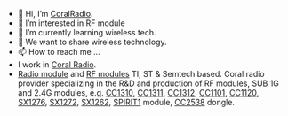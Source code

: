 - 👋 Hi, I’m [CoralRadio](https://www.coralradio.com).
- 👀 I’m interested in RF module
- 🌱 I’m currently learning wireless tech.
- 💞️ We want to share wireless technology.
- 📫 How to reach me ...
- I work in [Coral Radio](https://www.coralradio.com). 
- [Radio module](https://www.coralradio.com) and [RF modules](https://www.coralradio.com) TI, ST & Semtech based. Coral radio provider specializing in the R&D and production of RF modules, SUB 1G and 2.4G modules, e.g. [CC1310](https://www.coralradio.com/en/CC1310.html), [CC1311](https://www.coralradio.com/en/CC1311/N622PA.html), [CC1312](https://www.coralradio.com/en/CC1312/N621PA.html), [CC1101](https://www.coralradio.com/en/CC1101/N503AS.html), [CC1120](https://www.coralradio.com/en/CC1120/N516AS.html), [SX1276](https://www.coralradio.com/en/sx1276/N426AS.html), [SX1272](https://www.coralradio.com/en/SX1272/N410AS.html), [SX1262](https://www.coralradio.com/en/SX1262/N401AS.html), [SPIRIT1](https://www.coralradio.com/en/SPIRIT1/N565AS.html) module, [CC2538](https://www.coralradio.com/en/CC2538/N710AP.html) dongle.
<!---
CoralRadio/CoralRadio is a ✨ special ✨ repository because its `README.md` (this file) appears on your GitHub profile.
You can click the Preview link to take a look at your changes.
--->
